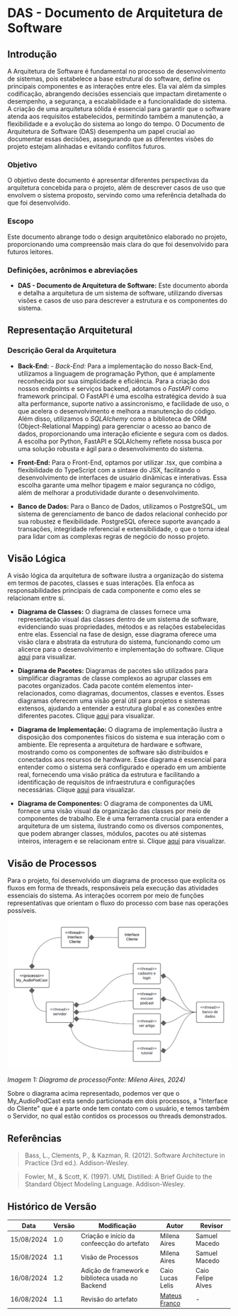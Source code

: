 # DAS - Documento de Arquitetura de Software

## Introdução 
A Arquitetura de Software é fundamental no processo de desenvolvimento de sistemas, pois estabelece a base estrutural do software, define os principais componentes e as interações entre eles. Ela vai além da simples codificação, abrangendo decisões essenciais que impactam diretamente o desempenho, a segurança, a escalabilidade e a funcionalidade do sistema. A criação de uma arquitetura sólida é essencial para garantir que o software atenda aos requisitos estabelecidos, permitindo também a manutenção, a flexibilidade e a evolução do sistema ao longo do tempo. O Documento de Arquitetura de Software (DAS) desempenha um papel crucial ao documentar essas decisões, assegurando que as diferentes visões do projeto estejam alinhadas e evitando conflitos futuros.

### Objetivo
O objetivo deste documento é apresentar diferentes perspectivas da arquitetura concebida para o projeto, além de descrever casos de uso que envolvem o sistema proposto, servindo como uma referência detalhada do que foi desenvolvido.

### Escopo
Este documento abrange todo o design arquitetônico elaborado no projeto, proporcionando uma compreensão mais clara do que foi desenvolvido para futuros leitores.

### Definições, acrônimos e abreviações
- **DAS - Documento de Arquitetura de Software:** Este documento aborda e detalha a arquitetura de um sistema de software, utilizando diversas visões e casos de uso para descrever a estrutura e os componentes do sistema.

## Representação Arquitetural
### Descrição Geral da Arquitetura
- **Back-End:** - *Back-End:* Para a implementação do nosso Back-End, utilizamos a linguagem de programação Python, que é amplamente reconhecida por sua simplicidade e eficiência. Para a criação dos nossos endpoints e serviços backend, adotamos o *FastAPI* como framework principal. O FastAPI é uma escolha estratégica devido à sua alta performance, suporte nativo a assincronismo, e facilidade de uso, o que acelera o desenvolvimento e melhora a manutenção do código. Além disso, utilizamos o *SQLAlchemy* como a biblioteca de ORM (Object-Relational Mapping) para gerenciar o acesso ao banco de dados, proporcionando uma interação eficiente e segura com os dados. A escolha por Python, FastAPI e SQLAlchemy reflete nossa busca por uma solução robusta e ágil para o desenvolvimento do sistema.

- **Front-End:** Para o Front-End, optamos por utilizar .tsx, que combina a flexibilidade do TypeScript com a sintaxe do JSX, facilitando o desenvolvimento de interfaces de usuário dinâmicas e interativas. Essa escolha garante uma melhor tipagem e maior segurança no código, além de melhorar a produtividade durante o desenvolvimento.

- **Banco de Dados:** Para o Banco de Dados, utilizamos o PostgreSQL, um sistema de gerenciamento de banco de dados relacional conhecido por sua robustez e flexibilidade. PostgreSQL oferece suporte avançado a transações, integridade referencial e extensibilidade, o que o torna ideal para lidar com as complexas regras de negócio do nosso projeto.

## Visão Lógica
A visão lógica da arquitetura de software ilustra a organização do sistema em termos de pacotes, classes e suas interações. Ela enfoca as responsabilidades principais de cada componente e como eles se relacionam entre si.

- **Diagrama de Classes:** O diagrama de classes fornece uma representação visual das classes dentro de um sistema de software, evidenciando suas propriedades, métodos e as relações estabelecidas entre elas. Essencial na fase de design, esse diagrama oferece uma visão clara e abstrata da estrutura do sistema, funcionando como um alicerce para o desenvolvimento e implementação do software.
  Clique [aqui](https://unbarqdsw2024-1.github.io/2024.1_G5_My_AudioPodCast/#/./Modelagem/2.1.1.2.DiagramaClasses) para visualizar.

- **Diagrama de Pacotes:** Diagramas de pacotes são utilizados para simplificar diagramas de classe complexos ao agrupar classes em pacotes organizados. Cada pacote contém elementos inter-relacionados, como diagramas, documentos, classes e eventos. Esses diagramas oferecem uma visão geral útil para projetos e sistemas extensos, ajudando a entender a estrutura global e as conexões entre diferentes pacotes.
  Clique [aqui](https://unbarqdsw2024-1.github.io/2024.1_G5_My_AudioPodCast/#/./Modelagem/2.1.1.1.DiagramadePacotes) para visualizar.

- **Diagrama de Implementação:** O diagrama de implementação ilustra a disposição dos componentes físicos do sistema e sua interação com o ambiente. Ele representa a arquitetura de hardware e software, mostrando como os componentes de software são distribuídos e conectados aos recursos de hardware. Esse diagrama é essencial para entender como o sistema será configurado e operado em um ambiente real, fornecendo uma visão prática da estrutura e facilitando a identificação de requisitos de infraestrutura e configurações necessárias.
  Clique [aqui](https://unbarqdsw2024-1.github.io/2024.1_G5_My_AudioPodCast/#/./Modelagem/2.1.1.3.DiagramaImplemetacao) para visualizar.

- **Diagrama de Componentes:** O diagrama de componentes da UML fornece uma visão visual da organização das classes por meio de componentes de trabalho. Ele é uma ferramenta crucial para entender a arquitetura de um sistema, ilustrando como os diversos componentes, que podem abranger classes, módulos, pacotes ou até sistemas inteiros, interagem e se relacionam entre si.
  Clique [aqui](https://unbarqdsw2024-1.github.io/2024.1_G5_My_AudioPodCast/#/./Modelagem/2.1.1.4.DiagramaComponente) para visualizar.

## Visão de Processos
Para o projeto, foi desenvolvido um diagrama de processo que explicita os fluxos em forma de threads, responsáveis pela execução das atividades essenciais do sistema. As interações ocorrem por meio de funções representativas que orientam o fluxo do processo com base nas operações possíveis.

![Diagrama de Processos](../images/diagramaProcessos.png)

_Imagem 1: Diagrama de processo(Fonte: Milena Aires, 2024)_

Sobre o diagrama acima representado, podemos ver que o My_AudioPodCast esta sendo particionada em dois processos, a "Interface do Cliente" que é a parte onde tem contato com o usuário, e temos também o Servidor, no qual estão contidos os processos ou threads demonstrados. 

## Referências
> Bass, L., Clements, P., & Kazman, R. (2012). Software Architecture in Practice (3rd ed.). Addison-Wesley.

> Fowler, M., & Scott, K. (1997). UML Distilled: A Brief Guide to the Standard Object Modeling Language. Addison-Wesley.

## Histórico de Versão

| Data       | Versão | Modificação                      | Autor          | Revisor            |
|------------|--------|----------------------------------|----------------|--------------------|
| 15/08/2024 | 1.0    | Criação e início da confeecção do artefato | Milena Aires | Samuel Macedo |
| 15/08/2024 | 1.1    | Visão de Processos | Milena Aires | Samuel Macedo |
| 16/08/2024 | 1.2    | Adição de framework e biblioteca usada no Backend | Caio Lucas Lelis | Caio Felipe Alves |
| 16/08/2024 | 1.1    | Revisão do artefato | [Mateus Franco](https://github.com/Mateusvff) | - |
